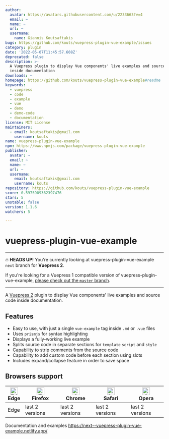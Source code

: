 ```yaml
---
author:
  avatar: https://avatars.githubusercontent.com/u/2233663?v=4
  email: ~
  name: ~
  url: ~
  username:
    name: Giannis Koutsaftakis
bugs: https://github.com/kouts/vuepress-plugin-vue-example/issues
category: plugin
date: '2022-05-07T11:45:57.608Z'
deprecated: false
description: >-
  A Vuepress plugin to display Vue components' live examples and source code
  inside documentation
downloads: ~
homepage: https://github.com/kouts/vuepress-plugin-vue-example#readme
keywords:
  - vuepress
  - code
  - example
  - vue
  - demo
  - demo-code
  - documentation
license: MIT License
maintainers:
  - email: koutsaftakis@gmail.com
    username: kouts
name: vuepress-plugin-vue-example
npm: https://www.npmjs.com/package/vuepress-plugin-vue-example
publisher:
  avatar: ~
  email: ~
  name: ~
  url: ~
  username:
    email: koutsaftakis@gmail.com
    username: kouts
repository: https://github.com/kouts/vuepress-plugin-vue-example
score: 0.5975909362397476
stars: 5
unstable: false
version: 1.1.6
watchers: 5

---
```


# vuepress-plugin-vue-example

---

:fire: **HEADS UP!** You're currently looking at vuepress-plugin-vue-example `next` branch for **Vuepress 2**.

If you're looking for a Vuepress 1 compatible version of vuepress-plugin-vue-example, [please check out the `master` branch](https://github.com/kouts/vuepress-plugin-vue-example/tree/master).

---

A [Vuepress 2](https://v2.vuepress.vuejs.org/) plugin to display Vue components' live examples and source code inside documentation.

## Features

- Easy to use, with just a single `vue-example` tag inside `.md` or `.vue` files
- Uses `prismjs` for syntax highlighting
- Displays a fully-working live example
- Splits source code in separate sections for `template` `script` and `style`
- Capability to strip comments from the source code
- Capability to add custom code before each section using slots
- Includes expand/collapse feature in order to save space

## Browsers support

| [<img src="https://raw.githubusercontent.com/alrra/browser-logos/master/src/edge/edge_48x48.png" alt="Edge" width="24px" height="24px" />](http://godban.github.io/browsers-support-badges/)<br/>Edge | [<img src="https://raw.githubusercontent.com/alrra/browser-logos/master/src/firefox/firefox_48x48.png" alt="Firefox" width="24px" height="24px" />](http://godban.github.io/browsers-support-badges/)<br/>Firefox | [<img src="https://raw.githubusercontent.com/alrra/browser-logos/master/src/chrome/chrome_48x48.png" alt="Chrome" width="24px" height="24px" />](http://godban.github.io/browsers-support-badges/)<br/>Chrome | [<img src="https://raw.githubusercontent.com/alrra/browser-logos/master/src/safari/safari_48x48.png" alt="Safari" width="24px" height="24px" />](http://godban.github.io/browsers-support-badges/)<br/>Safari | [<img src="https://raw.githubusercontent.com/alrra/browser-logos/master/src/opera/opera_48x48.png" alt="Opera" width="24px" height="24px" />](http://godban.github.io/browsers-support-badges/)<br/>Opera |
| ----------------------------------------------------------------------------------------------------------------------------------------------------------------------------------------------------- | ----------------------------------------------------------------------------------------------------------------------------------------------------------------------------------------------------------------- | ------------------------------------------------------------------------------------------------------------------------------------------------------------------------------------------------------------- | ------------------------------------------------------------------------------------------------------------------------------------------------------------------------------------------------------------- | --------------------------------------------------------------------------------------------------------------------------------------------------------------------------------------------------------- |
| Edge                                                                                                                                                                                                  | last 2 versions                                                                                                                                                                                                   | last 2 versions                                                                                                                                                                                               | last 2 versions                                                                                                                                                                                               | last 2 versions                                                                                                                                                                                           |

Documentation and examples
https://next--vuepress-plugin-vue-example.netlify.app/
